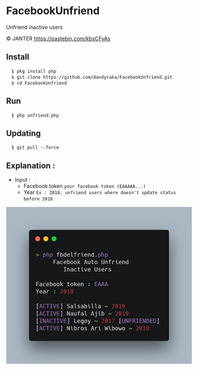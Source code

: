 # FacebookUnfriend
Unfriend inactive users

© JANTER https://pastebin.com/kbsCFyAs

## Install
      $ pkg install php
      $ git clone https://github.com/dandyraka/FacebookUnfriend.git
      $ cd FacebookUnfriend

## Run
      $ php unfriend.php

## Updating
      $ git pull --force

## Explanation :
- Input :
    - Facebook token `your facebook token (EAAAAA...)`
    - Year `Ex : 2018, unfriend users where doesn't update status before 2018`

![Alt text](fbdel.png "Example")
